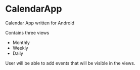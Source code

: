 # CalendarApp
Calendar App written for Android

Contains three views
- Monthly
- Weekly
- Daily

User will be able to add events that will be visible in the views.

